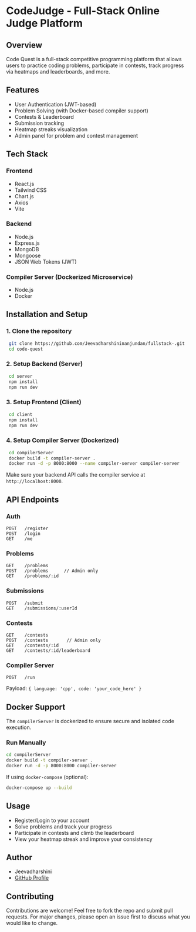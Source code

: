 # CodeJudge - Full-Stack Online Judge Platform

##  Overview
Code Quest is a full-stack competitive programming platform that allows users to practice coding problems, participate in contests, track progress via heatmaps and leaderboards, and more.

##  Features
- User Authentication (JWT-based)
- Problem Solving (with Docker-based compiler support)
- Contests & Leaderboard
- Submission tracking
- Heatmap streaks visualization
- Admin panel for problem and contest management

##  Tech Stack

### Frontend
- React.js
- Tailwind CSS
- Chart.js
- Axios
- Vite

### Backend
- Node.js
- Express.js
- MongoDB
- Mongoose
- JSON Web Tokens (JWT)

### Compiler Server (Dockerized Microservice)
- Node.js
- Docker

##  Installation and Setup

### 1. Clone the repository
```bash
 git clone https://github.com/Jeevadharshininanjundan/fullstack-.git
 cd code-quest
```

### 2. Setup Backend (Server)
```bash
 cd server
 npm install
 npm run dev
```

### 3. Setup Frontend (Client)
```bash
 cd client
 npm install
 npm run dev
```

### 4. Setup Compiler Server (Dockerized)
```bash
 cd compilerServer
 docker build -t compiler-server .
 docker run -d -p 8000:8000 --name compiler-server compiler-server
```

Make sure your backend API calls the compiler service at `http://localhost:8000`.

##  API Endpoints

### Auth
```http
POST   /register
POST   /login
GET    /me
```

### Problems
```http
GET    /problems
POST   /problems      // Admin only
GET    /problems/:id
```

### Submissions
```http
POST   /submit
GET    /submissions/:userId
```

### Contests
```http
GET    /contests
POST   /contests       // Admin only
GET    /contests/:id
GET    /contests/:id/leaderboard
```

### Compiler Server
```http
POST   /run
```
Payload: `{ language: 'cpp', code: 'your_code_here' }`

##  Docker Support

The `compilerServer` is dockerized to ensure secure and isolated code execution.

### Run Manually
```bash
cd compilerServer
docker build -t compiler-server .
docker run -d -p 8000:8000 compiler-server
```

If using `docker-compose` (optional):
```bash
docker-compose up --build
```

##  Usage
- Register/Login to your account
- Solve problems and track your progress
- Participate in contests and climb the leaderboard
- View your heatmap streak and improve your consistency

##  Author
- Jeevadharshini
- [GitHub Profile](https://github.com/Jeevadharshininanjundan)

##  Contributing
Contributions are welcome! Feel free to fork the repo and submit pull requests. For major changes, please open an issue first to discuss what you would like to change.
